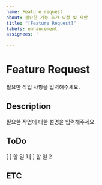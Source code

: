 ```yaml
---
name: Feature request
about: 필요한 기능 추가 요청 및 제안
title: "[Feature Request]"
labels: enhancement
assignees: ''

---
```


# Feature Request

필요한 작업 사항을 입력해주세요.

## Description
필요한 작업에 대한 설명을 입력해주세요.

## ToDo
[ ] 할 일 1
[ ] 할 일 2

## ETC
